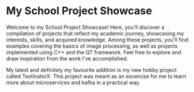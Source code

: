 # My School Project Showcase

Welcome to my School Project Showcase! Here, you'll discover a compilation of projects that reflect my academic journey, showcasing my interests, skills, and acquired knowledge. Among these projects, you'll find examples covering the basics of image processing, as well as projects implemented using C++ and the QT framework. Feel free to explore and draw inspiration from the work I've accomplished.

My latest and definitely my favourite addition is my new hobby project called TextInatorX. This project was meant as an excercise for me to learn more about microservices and kafka in a practical way.
